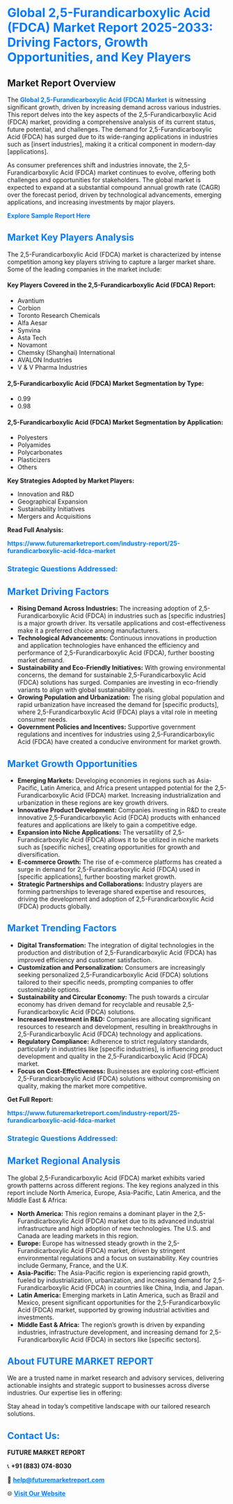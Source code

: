 <h1 style="color: #007BFF;">Global 2,5-Furandicarboxylic Acid (FDCA) Market Report 2025-2033: Driving Factors, Growth Opportunities, and Key Players</h1>

<section id="overview">
<h2>Market Report Overview</h2>
<p>The <a href="https://www.futuremarketreport.com/industry-report/25-furandicarboxylic-acid-fdca-market" style="color: #007BFF; text-decoration: none;"><strong>Global 2,5-Furandicarboxylic Acid (FDCA) Market</strong></a> is witnessing significant growth, driven by increasing demand across various industries. This report delves into the key aspects of the 2,5-Furandicarboxylic Acid (FDCA) market, providing a comprehensive analysis of its current status, future potential, and challenges. The demand for 2,5-Furandicarboxylic Acid (FDCA) has surged due to its wide-ranging applications in industries such as [insert industries], making it a critical component in modern-day [applications].</p>
<p>As consumer preferences shift and industries innovate, the 2,5-Furandicarboxylic Acid (FDCA) market continues to evolve, offering both challenges and opportunities for stakeholders. The global market is expected to expand at a substantial compound annual growth rate (CAGR) over the forecast period, driven by technological advancements, emerging applications, and increasing investments by major players.</p>
</section>

<section id="overview">
<p><a href="https://www.futuremarketreport.com/request-sample/reportId=49166" style="color: #007BFF; text-decoration: none;"><strong>Explore Sample Report Here</strong></a></p>
</section>

<section id="key-players">
<h2 style="color: #007BFF;">Market Key Players Analysis</h2>
<p>The 2,5-Furandicarboxylic Acid (FDCA) market is characterized by intense competition among key players striving to capture a larger market share. Some of the leading companies in the market include:</p>
<h4>Key Players Covered in the 2,5-Furandicarboxylic Acid (FDCA) Report:</h4>
<ul><li>Avantium</li><li>Corbion</li><li>Toronto Research Chemicals</li><li>Alfa Aesar</li><li>Synvina</li><li>Asta Tech</li><li>Novamont</li><li>Chemsky (Shanghai) International</li><li>AVALON Industries</li><li>V &amp; V Pharma Industries</li></ul>
<h4>2,5-Furandicarboxylic Acid (FDCA) Market Segmentation by Type:</h4>
<ul><li>0.99</li><li>0.98</li></ul>

<h4>2,5-Furandicarboxylic Acid (FDCA) Market Segmentation by Application:</h4>
<ul><li>Polyesters</li><li>Polyamides</li><li>Polycarbonates</li><li>Plasticizers</li><li>Others</li></ul>
<p><strong>Key Strategies Adopted by Market Players:</strong></p>
<ul>
<li>Innovation and R&D</li>
<li>Geographical Expansion</li>
<li>Sustainability Initiatives</li>
<li>Mergers and Acquisitions</li>
</ul>
</section>

<section>
<p><strong>Read Full Analysis: </strong></p><a href="https://www.futuremarketreport.com/industry-report/25-furandicarboxylic-acid-fdca-market" style="color: #007BFF; text-decoration: none;"><strong>https://www.futuremarketreport.com/industry-report/25-furandicarboxylic-acid-fdca-market</strong></a>
<h3 style="color: #007BFF;">Strategic Questions Addressed:</h3>
</section>

<section id="driving-factors">
<h2 style="color: #007BFF;">Market Driving Factors</h2>
<ul>
<li><strong>Rising Demand Across Industries:</strong> The increasing adoption of 2,5-Furandicarboxylic Acid (FDCA) in industries such as [specific industries] is a major growth driver. Its versatile applications and cost-effectiveness make it a preferred choice among manufacturers.</li>
<li><strong>Technological Advancements:</strong> Continuous innovations in production and application technologies have enhanced the efficiency and performance of 2,5-Furandicarboxylic Acid (FDCA), further boosting market demand.</li>
<li><strong>Sustainability and Eco-Friendly Initiatives:</strong> With growing environmental concerns, the demand for sustainable 2,5-Furandicarboxylic Acid (FDCA) solutions has surged. Companies are investing in eco-friendly variants to align with global sustainability goals.</li>
<li><strong>Growing Population and Urbanization:</strong> The rising global population and rapid urbanization have increased the demand for [specific products], where 2,5-Furandicarboxylic Acid (FDCA) plays a vital role in meeting consumer needs.</li>
<li><strong>Government Policies and Incentives:</strong> Supportive government regulations and incentives for industries using 2,5-Furandicarboxylic Acid (FDCA) have created a conducive environment for market growth.</li>
</ul>
</section>

<section id="growth-opportunities">
<h2 style="color: #007BFF;">Market Growth Opportunities</h2>
<ul>
<li><strong>Emerging Markets:</strong> Developing economies in regions such as Asia-Pacific, Latin America, and Africa present untapped potential for the 2,5-Furandicarboxylic Acid (FDCA) market. Increasing industrialization and urbanization in these regions are key growth drivers.</li>
<li><strong>Innovative Product Development:</strong> Companies investing in R&D to create innovative 2,5-Furandicarboxylic Acid (FDCA) products with enhanced features and applications are likely to gain a competitive edge.</li>
<li><strong>Expansion into Niche Applications:</strong> The versatility of 2,5-Furandicarboxylic Acid (FDCA) allows it to be utilized in niche markets such as [specific niches], creating opportunities for growth and diversification.</li>
<li><strong>E-commerce Growth:</strong> The rise of e-commerce platforms has created a surge in demand for 2,5-Furandicarboxylic Acid (FDCA) used in [specific applications], further boosting market growth.</li>
<li><strong>Strategic Partnerships and Collaborations:</strong> Industry players are forming partnerships to leverage shared expertise and resources, driving the development and adoption of 2,5-Furandicarboxylic Acid (FDCA) products globally.</li>
</ul>
</section>

<section id="trending-factors">
<h2 style="color: #007BFF;">Market Trending Factors</h2>
<ul>
<li><strong>Digital Transformation:</strong> The integration of digital technologies in the production and distribution of 2,5-Furandicarboxylic Acid (FDCA) has improved efficiency and customer satisfaction.</li>
<li><strong>Customization and Personalization:</strong> Consumers are increasingly seeking personalized 2,5-Furandicarboxylic Acid (FDCA) solutions tailored to their specific needs, prompting companies to offer customizable options.</li>
<li><strong>Sustainability and Circular Economy:</strong> The push towards a circular economy has driven demand for recyclable and reusable 2,5-Furandicarboxylic Acid (FDCA) solutions.</li>
<li><strong>Increased Investment in R&D:</strong> Companies are allocating significant resources to research and development, resulting in breakthroughs in 2,5-Furandicarboxylic Acid (FDCA) technology and applications.</li>
<li><strong>Regulatory Compliance:</strong> Adherence to strict regulatory standards, particularly in industries like [specific industries], is influencing product development and quality in the 2,5-Furandicarboxylic Acid (FDCA) market.</li>
<li><strong>Focus on Cost-Effectiveness:</strong> Businesses are exploring cost-efficient 2,5-Furandicarboxylic Acid (FDCA) solutions without compromising on quality, making the market more competitive.</li>
</ul>
</section>

<section>
<p><strong>Get Full Report: </strong></p><a href="https://www.futuremarketreport.com/industry-report/25-furandicarboxylic-acid-fdca-market" style="color: #007BFF; text-decoration: none;"><strong>https://www.futuremarketreport.com/industry-report/25-furandicarboxylic-acid-fdca-market</strong></a>
<h3 style="color: #007BFF;">Strategic Questions Addressed:</h3>
</section>


<section id="regional-analysis">
<h2 style="color: #007BFF;">Market Regional Analysis</h2>
<p>The global 2,5-Furandicarboxylic Acid (FDCA) market exhibits varied growth patterns across different regions. The key regions analyzed in this report include North America, Europe, Asia-Pacific, Latin America, and the Middle East & Africa:</p>
<ul>
<li><strong>North America:</strong> This region remains a dominant player in the 2,5-Furandicarboxylic Acid (FDCA) market due to its advanced industrial infrastructure and high adoption of new technologies. The U.S. and Canada are leading markets in this region.</li>
<li><strong>Europe:</strong> Europe has witnessed steady growth in the 2,5-Furandicarboxylic Acid (FDCA) market, driven by stringent environmental regulations and a focus on sustainability. Key countries include Germany, France, and the U.K.</li>
<li><strong>Asia-Pacific:</strong> The Asia-Pacific region is experiencing rapid growth, fueled by industrialization, urbanization, and increasing demand for 2,5-Furandicarboxylic Acid (FDCA) in countries like China, India, and Japan.</li>
<li><strong>Latin America:</strong> Emerging markets in Latin America, such as Brazil and Mexico, present significant opportunities for the 2,5-Furandicarboxylic Acid (FDCA) market, supported by growing industrial activities and investments.</li>
<li><strong>Middle East & Africa:</strong> The region’s growth is driven by expanding industries, infrastructure development, and increasing demand for 2,5-Furandicarboxylic Acid (FDCA) in sectors like [specific sectors].</li>
</ul>
</section>

<footer>
<h2 style="color: #007BFF;">About FUTURE MARKET REPORT</h2>
<p>We are a trusted name in market research and advisory services, delivering actionable insights and strategic support to businesses across diverse industries. Our expertise lies in offering:</p>

<p>Stay ahead in today’s competitive landscape with our tailored research solutions.</p>

<h2 style="color: #007BFF;">Contact Us:</h2>
<p><strong>FUTURE MARKET REPORT</strong></p>
<p>📞 <strong>+91 (883) 074-8030</strong></p>
<p>📧 <strong><a href="mailto:help@futuremarketreport.com" style="color: #007BFF;">help@futuremarketreport.com</a></strong></p>
<p>🌐 <strong><a href="https://www.futuremarketreport.com/" style="color: #007BFF;">Visit Our Website</a></strong></p>
</footer>